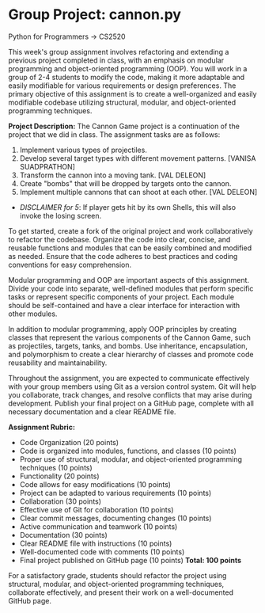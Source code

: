 # Group Project: cannon.py
Python for Programmers -> CS2520

This week's group assignment involves refactoring and extending a previous project completed in class, with an emphasis on modular programming and object-oriented programming (OOP). You will work in a group of 2-4 students to modify the code, making it more adaptable and easily modifiable for various requirements or design preferences. The primary objective of this assignment is to create a well-organized and easily modifiable codebase utilizing structural, modular, and object-oriented programming techniques.

__Project Description:__
The Cannon Game project is a continuation of the project that we did in class. The assignment tasks are as follows:

1. Implement various types of projectiles.
2. Develop several target types with different movement patterns. [VANISA SUADPRATHON]
3. Transform the cannon into a moving tank. [VAL DELEON]
4. Create "bombs" that will be dropped by targets onto the cannon.
5. Implement multiple cannons that can shoot at each other. [VAL DELEON]
+ *DISCLAIMER for 5*: If player gets hit by its own Shells, this will also invoke the losing screen.

To get started, create a fork of the original project and work collaboratively to refactor the codebase. Organize the code into clear, concise, and reusable functions and modules that can be easily combined and modified as needed. Ensure that the code adheres to best practices and coding conventions for easy comprehension.

Modular programming and OOP are important aspects of this assignment. Divide your code into separate, well-defined modules that perform specific tasks or represent specific components of your project. Each module should be self-contained and have a clear interface for interaction with other modules.

In addition to modular programming, apply OOP principles by creating classes that represent the various components of the Cannon Game, such as projectiles, targets, tanks, and bombs. Use inheritance, encapsulation, and polymorphism to create a clear hierarchy of classes and promote code reusability and maintainability.

Throughout the assignment, you are expected to communicate effectively with your group members using Git as a version control system. Git will help you collaborate, track changes, and resolve conflicts that may arise during development. Publish your final project on a GitHub page, complete with all necessary documentation and a clear README file.

__Assignment Rubric:__
+ Code Organization (20 points)
+ Code is organized into modules, functions, and classes (10 points)
+ Proper use of structural, modular, and object-oriented programming techniques (10 points)
+ Functionality (20 points)
+ Code allows for easy modifications (10 points)
+ Project can be adapted to various requirements (10 points)
+ Collaboration (30 points)
+ Effective use of Git for collaboration (10 points)
+ Clear commit messages, documenting changes (10 points)
+ Active communication and teamwork (10 points)
+ Documentation (30 points)
+ Clear README file with instructions (10 points)
+ Well-documented code with comments (10 points)
+ Final project published on GitHub page (10 points)
__Total: 100 points__

For a satisfactory grade, students should refactor the project using structural, modular, and object-oriented programming techniques, collaborate effectively, and present their work on a well-documented GitHub page.
